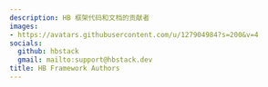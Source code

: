 ```yaml
---
description: HB 框架代码和文档的贡献者
images:
- https://avatars.githubusercontent.com/u/127904984?s=200&v=4
socials:
  github: hbstack
  gmail: mailto:support@hbstack.dev
title: HB Framework Authors
---
```

